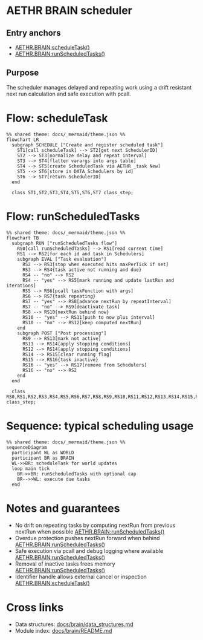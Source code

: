 # AETHR BRAIN scheduler

## Entry anchors
- [AETHR.BRAIN:scheduleTask()](https://github.com/Gh0st352/AETHR/blob/main/dev/BRAIN.lua#L277)
- [AETHR.BRAIN:runScheduledTasks()](https://github.com/Gh0st352/AETHR/blob/main/dev/BRAIN.lua#L306)

## Purpose
The scheduler manages delayed and repeating work using a drift resistant next run calculation and safe execution with pcall.

# Flow: scheduleTask

```mermaid
%% shared theme: docs/_mermaid/theme.json %%
flowchart LR
  subgraph SCHEDULE ["Create and register scheduled task"]
    ST1[call scheduleTask] --> ST2[get next SchedulerID]
    ST2 --> ST3[normalize delay and repeat interval]
    ST3 --> ST4[flatten varargs into args table]
    ST4 --> ST5[create ScheduledTask via AETHR _task New]
    ST5 --> ST6[store in DATA Schedulers by id]
    ST6 --> ST7[return SchedulerID]
  end

  class ST1,ST2,ST3,ST4,ST5,ST6,ST7 class_step;
```

# Flow: runScheduledTasks

```mermaid
%% shared theme: docs/_mermaid/theme.json %%
flowchart TB
  subgraph RUN ["runScheduledTasks flow"]
    RS0[call runScheduledTasks] --> RS1[read current time]
    RS1 --> RS2[for each id and task in Schedulers]
    subgraph EVAL ["Task evaluation"]
      RS2 --> RS3[stop when executed hits maxPerTick if set]
      RS3 --> RS4{task active not running and due}
      RS4 -- "no" --> RS2
      RS4 -- "yes" --> RS5[mark running and update lastRun and iterations]
      RS5 --> RS6[pcall taskFunction with args]
      RS6 --> RS7{task repeating}
      RS7 -- "yes" --> RS8[advance nextRun by repeatInterval]
      RS7 -- "no" --> RS9[deactivate task]
      RS8 --> RS10{nextRun behind now}
      RS10 -- "yes" --> RS11[push to now plus interval]
      RS10 -- "no" --> RS12[keep computed nextRun]
    end
    subgraph POST ["Post processing"]
      RS9 --> RS13[mark not active]
      RS11 --> RS14[apply stopping conditions]
      RS12 --> RS14[apply stopping conditions]
      RS14 --> RS15[clear running flag]
      RS15 --> RS16{task inactive}
      RS16 -- "yes" --> RS17[remove from Schedulers]
      RS16 -- "no" --> RS2
    end
  end

  class RS0,RS1,RS2,RS3,RS4,RS5,RS6,RS7,RS8,RS9,RS10,RS11,RS12,RS13,RS14,RS15,RS16,RS17 class_step;
```

# Sequence: typical scheduling usage

```mermaid
%% shared theme: docs/_mermaid/theme.json %%
sequenceDiagram
  participant WL as WORLD
  participant BR as BRAIN
  WL->>BR: scheduleTask for world updates
  loop main tick
    BR->>BR: runScheduledTasks with optional cap
    BR-->>WL: execute due tasks
  end
```

# Notes and guarantees
- No drift on repeating tasks by computing nextRun from previous nextRun when possible [AETHR.BRAIN:runScheduledTasks()](https://github.com/Gh0st352/AETHR/blob/main/dev/BRAIN.lua#L331)
- Overdue protection pushes nextRun forward when behind [AETHR.BRAIN:runScheduledTasks()](https://github.com/Gh0st352/AETHR/blob/main/dev/BRAIN.lua#L336)
- Safe execution via pcall and debug logging where available [AETHR.BRAIN:runScheduledTasks()](https://github.com/Gh0st352/AETHR/blob/main/dev/BRAIN.lua#L322)
- Removal of inactive tasks frees memory [AETHR.BRAIN:runScheduledTasks()](https://github.com/Gh0st352/AETHR/blob/main/dev/BRAIN.lua#L356)
- Identifier handle allows external cancel or inspection [AETHR.BRAIN:scheduleTask()](https://github.com/Gh0st352/AETHR/blob/main/dev/BRAIN.lua#L300)

# Cross links
- Data structures: [docs/brain/data_structures.md](docs/brain/data_structures.md)
- Module index: [docs/brain/README.md](docs/brain/README.md)